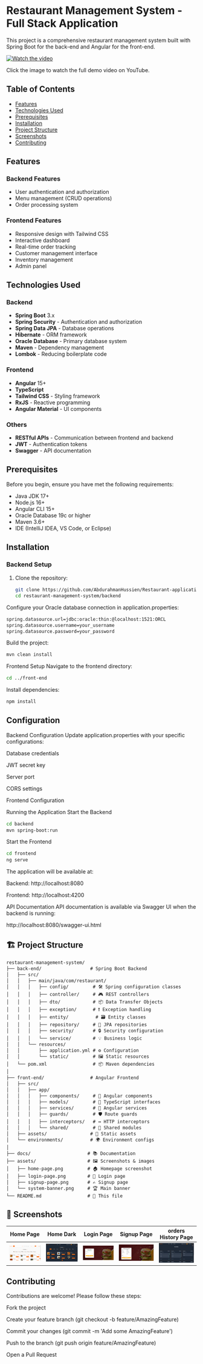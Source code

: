 # Restaurant Management System - Full Stack Application

This project is a comprehensive restaurant management system built with Spring Boot for the back-end and Angular for the front-end.

[![Watch the video](https://img.youtube.com/vi/5tyWKkKuHvI/0.jpg)](https://youtu.be/5tyWKkKuHvI)

Click the image to watch the full demo video on YouTube.

## Table of Contents
- [Features](#features)
- [Technologies Used](#technologies-used)
- [Prerequisites](#prerequisites)
- [Installation](#installation)
- [Project Structure](#project-structure)
- [Screenshots](#screenshots)
- [Contributing](#contributing)

## Features

### Backend Features
- User authentication and authorization
- Menu management (CRUD operations)
- Order processing system

### Frontend Features
- Responsive design with Tailwind CSS
- Interactive dashboard
- Real-time order tracking
- Customer management interface
- Inventory management
- Admin panel

## Technologies Used

### Backend
- **Spring Boot** 3.x
- **Spring Security** - Authentication and authorization
- **Spring Data JPA** - Database operations
- **Hibernate** - ORM framework
- **Oracle Database** - Primary database system
- **Maven** - Dependency management
- **Lombok** - Reducing boilerplate code

### Frontend
- **Angular** 15+
- **TypeScript**
- **Tailwind CSS** - Styling framework
- **RxJS** - Reactive programming
- **Angular Material** - UI components

### Others
- **RESTful APIs** - Communication between frontend and backend
- **JWT** - Authentication tokens
- **Swagger** - API documentation

## Prerequisites

Before you begin, ensure you have met the following requirements:
- Java JDK 17+
- Node.js 16+
- Angular CLI 15+
- Oracle Database 19c or higher
- Maven 3.6+
- IDE (IntelliJ IDEA, VS Code, or Eclipse)

## Installation

### Backend Setup
1. Clone the repository:
   ```bash
   git clone https://github.com/AbdurahmanHussien/Restaurant-application.git
   cd restaurant-management-system/backend
   ```
Configure your Oracle database connection in application.properties:

```properties
spring.datasource.url=jdbc:oracle:thin:@localhost:1521:ORCL
spring.datasource.username=your_username
spring.datasource.password=your_password
```
Build the project:

```bash
mvn clean install
```
Frontend Setup
Navigate to the frontend directory:

```bash
cd ../front-end
```
Install dependencies:

```bash
npm install
```
## Configuration
Backend Configuration
Update application.properties with your specific configurations:

Database credentials

JWT secret key

Server port

CORS settings

Frontend Configuration

Running the Application
Start the Backend
```bash
cd backend
mvn spring-boot:run
```
Start the Frontend
```bash
cd frontend
ng serve
```
The application will be available at:

Backend: http://localhost:8080

Frontend: http://localhost:4200

API Documentation
API documentation is available via Swagger UI when the backend is running:

http://localhost:8080/swagger-ui.html


##  🏗️ Project Structure
```
restaurant-management-system/
├── back-end/                  # Spring Boot Backend
│   ├── src/
│   │   ├── main/java/com/restaurant/
│   │   │   ├── config/         # 🛠️ Spring configuration classes
│   │   │   ├── controller/     # 🎮 REST controllers
│   │   │   ├── dto/            # 📦 Data Transfer Objects
│   │   │   ├── exception/      # ❗ Exception handling
│   │   │   ├── entity/          # 🗃️ Entity classes
│   │   │   ├── repository/     # 💾 JPA repositories
│   │   │   ├── security/       # 🔒 Security configuration
│   │   │   └── service/        # 💡 Business logic
│   │   └── resources/
│   │       ├── application.yml # ⚙️ Configuration
│   │       └── static/         # 🖼️ Static resources
│   └── pom.xml                 # 📦 Maven dependencies
│
├── front-end/                 # Angular Frontend
│   ├── src/
│   │   ├── app/
│   │   │   ├── components/     # 🧩 Angular components
│   │   │   ├── models/         # 📐 TypeScript interfaces
│   │   │   ├── services/       # 🔌 Angular services
│   │   │   ├── guards/         # 🛡️ Route guards
│   │   │   ├── interceptors/   # ↔️ HTTP interceptors
│   │   │   └── shared/         # 🤝 Shared modules
│   ├── assets/                # 🎨 Static assets
│   └── environments/          # 🌍 Environment configs
│
├── docs/                     # 📚 Documentation
├── assets/                   # 🖼️ Screenshots & images
│   ├── home-page.png         # 🏠 Homepage screenshot
│   ├── login-page.png        # 🔑 Login page
│   ├── signup-page.png       # ✍️ Signup page
│   └── system-banner.png     # 🏆 Main banner
└── README.md                 # 📖 This file
```
## 📸 Screenshots

| Home Page | Home Dark | Login Page | Signup Page | orders History Page |
|-----------|-----------|------------|-------------|---------------------|
| ![Home](/others/screenshots/home.png) |  ![Home(Darkmode)](/others/screenshots/dark.png) | ![Login](/others/screenshots/login.png) | ![Signup](/others/screenshots/sign.png) | ![Order(Darkmode)](/others/screenshots/orders.png) 


## Contributing
Contributions are welcome! Please follow these steps:

Fork the project

Create your feature branch (git checkout -b feature/AmazingFeature)

Commit your changes (git commit -m 'Add some AmazingFeature')

Push to the branch (git push origin feature/AmazingFeature)

Open a Pull Request


